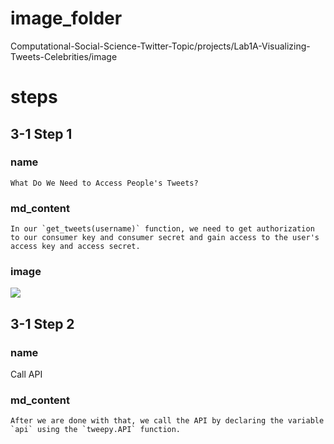 # image_folder
Computational-Social-Science-Twitter-Topic/projects/Lab1A-Visualizing-Tweets-Celebrities/image

# steps
## 3-1 Step 1
### name 
```
What Do We Need to Access People's Tweets?
```
### md_content
```
In our `get_tweets(username)` function, we need to get authorization to our consumer key and consumer secret and gain access to the user's access key and access secret.
```
### image
<img src="image/Orchestration-Bike-management-example.png"/>

## 3-1 Step 2
### name
Call API
### md_content
```
After we are done with that, we call the API by declaring the variable `api` using the `tweepy.API` function. 
```